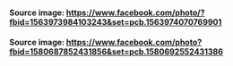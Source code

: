 #### Source image: https://www.facebook.com/photo/?fbid=1563973984103243&set=pcb.1563974070769901
#### Source image: https://www.facebook.com/photo?fbid=1580687852431856&set=pcb.1580692552431386